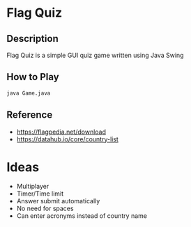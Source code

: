 # Flag Quiz

## Description

Flag Quiz is a simple GUI quiz game written using Java Swing

## How to Play

```bash
java Game.java
```

## Reference

- <https://flagpedia.net/download>
- <https://datahub.io/core/country-list>

# Ideas
- Multiplayer
- Timer/Time limit
- Answer submit automatically
- No need for spaces
- Can enter acronyms instead of country name

